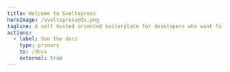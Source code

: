 ```yaml
---
title: Welcome to Sveltepress
heroImage: /sveltepress@3x.png
tagline: A self hosted oriented boilerplate for developers who want full control; cut your costs, secure your data, and focus on what matters.
actions:
  - label: See the docs
    type: primary
    to: /docs
    external: true
---
```

